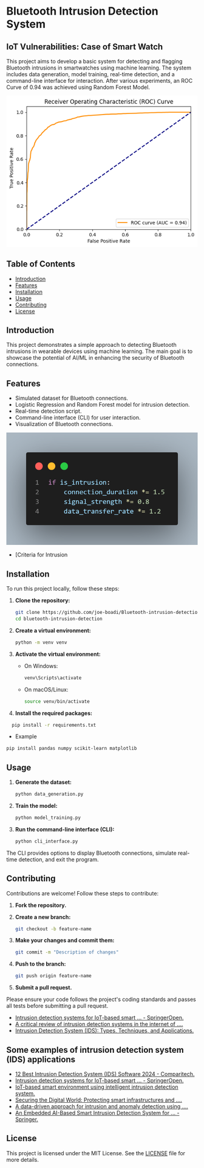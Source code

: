 # Bluetooth Intrusion Detection System

## IoT Vulnerabilities: Case of Smart Watch

This project aims to develop a basic system for detecting and flagging Bluetooth intrusions in smartwatches using machine learning. The system includes data generation, model training, real-time detection, and a command-line interface for interaction.
After various experiments, an ROC Curve of 0.94 was achieved using Random Forest Model.

![Receiver Operations Characteristics](/output.png)

## Table of Contents

- [Introduction](#introduction)
- [Features](#features)
- [Installation](#installation)
- [Usage](#usage)
- [Contributing](#contributing)
- [License](#license)

## Introduction

This project demonstrates a simple approach to detecting Bluetooth intrusions in wearable devices using machine learning. The main goal is to showcase the potential of AI/ML in enhancing the security of Bluetooth connections.

## Features

- Simulated dataset for Bluetooth connections.
- Logistic Regression and Random Forest model for intrusion detection.
- Real-time detection script.
- Command-line interface (CLI) for user interaction.
- Visualization of Bluetooth connections.

![Criteria for intrusion](/condition.png)

- [Criteria for Intrusion

## Installation

To run this project locally, follow these steps:

1. **Clone the repository:**

    ```bash
    git clone https://github.com/joe-boadi/Bluetooth-intrusion-detection.git
    cd bluetooth-intrusion-detection
    ```

2. **Create a virtual environment:**

    ```bash
    python -m venv venv
    ```

3. **Activate the virtual environment:**
    - On Windows:

        ```bash
        venv\Scripts\activate
        ```

    - On macOS/Linux:

        ```bash
        source venv/bin/activate
        ```

4. **Install the required packages:**

  ```bash
    pip install -r requirements.txt
```

- Example

```bash
pip install pandas numpy scikit-learn matplotlib
```
  
## Usage

1. **Generate the dataset:**

    ```bash
    python data_generation.py
    ```

2. **Train the model:**

    ```bash
    python model_training.py
    ```

3. **Run the command-line interface (CLI):**

    ```bash
    python cli_interface.py
    ```

The CLI provides options to display Bluetooth connections, simulate real-time detection, and exit the program.

## Contributing

Contributions are welcome! Follow these steps to contribute:

1. **Fork the repository.**
2. **Create a new branch:**

    ```bash
    git checkout -b feature-name
    ```

3. **Make your changes and commit them:**

    ```bash
    git commit -m "Description of changes"
    ```

4. **Push to the branch:**

    ```bash
    git push origin feature-name
    ```

5. **Submit a pull request.**

Please ensure your code follows the project's coding standards and passes all tests before submitting a pull request.

- [Intrusion detection systems for IoT-based smart ... - SpringerOpen.](https://journalofcloudcomputing.springeropen.com/articles/10.1186/s13677-018-0123-6)
- [A critical review of intrusion detection systems in the internet of ....](https://cybersecurity.springeropen.com/articles/10.1186/s42400-021-00077-7)
- [Intrusion Detection System (IDS): Types, Techniques, and Applications.](https://www.knowledgehut.com/blog/security/intrusion-detection-system)

## Some examples of intrusion detection system (IDS) applications

- [12 Best Intrusion Detection System (IDS) Software 2024 - Comparitech.](https://www.comparitech.com/net-admin/network-intrusion-detection-tools/)
- [Intrusion detection systems for IoT-based smart ... - SpringerOpen.](https://journalofcloudcomputing.springeropen.com/articles/10.1186/s13677-018-0123-6)
- [IoT-based smart environment using intelligent intrusion detection system.](https://link.springer.com/article/10.1007/s00500-021-06028-1)
- [Securing the Digital World: Protecting smart infrastructures and ....](https://arxiv.org/pdf/2401.01342)
- [A data-driven approach for intrusion and anomaly detection using ....]( https://link.springer.com/article/10.1007/s00500-023-09037-4)
- [An Embedded AI-Based Smart Intrusion Detection System for ... - Springer.](https://link.springer.com/chapter/10.1007/978-3-031-23201-5_2)

## License

This project is licensed under the MIT License. See the [LICENSE](LICENSE) file for more details.
